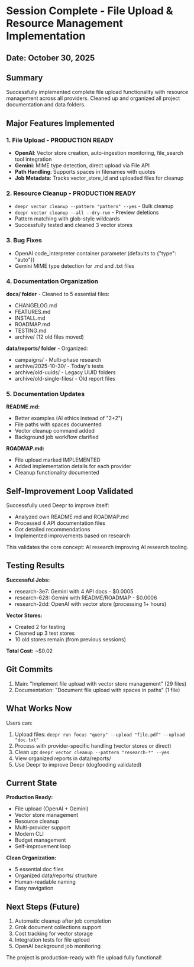 # Session Complete - File Upload & Resource Management Implementation

## Date: October 30, 2025

## Summary
Successfully implemented complete file upload functionality with resource management across all providers. Cleaned up and organized all project documentation and data folders.

## Major Features Implemented

### 1. File Upload - PRODUCTION READY
- **OpenAI**: Vector store creation, auto-ingestion monitoring, file_search tool integration
- **Gemini**: MIME type detection, direct upload via File API
- **Path Handling**: Supports spaces in filenames with quotes
- **Job Metadata**: Tracks vector_store_id and uploaded files for cleanup

### 2. Resource Cleanup - PRODUCTION READY
- `deepr vector cleanup --pattern "pattern" --yes` - Bulk cleanup
- `deepr vector cleanup --all --dry-run` - Preview deletions
- Pattern matching with glob-style wildcards
- Successfully tested and cleaned 3 vector stores

### 3. Bug Fixes
- OpenAI code_interpreter container parameter (defaults to {"type": "auto"})
- Gemini MIME type detection for .md and .txt files

### 4. Documentation Organization
**docs/ folder** - Cleaned to 5 essential files:
- CHANGELOG.md
- FEATURES.md
- INSTALL.md
- ROADMAP.md
- TESTING.md
- archive/ (12 old files moved)

**data/reports/ folder** - Organized:
- campaigns/ - Multi-phase research
- archive/2025-10-30/ - Today's tests
- archive/old-uuids/ - Legacy UUID folders
- archive/old-single-files/ - Old report files

### 5. Documentation Updates
**README.md:**
- Better examples (AI ethics instead of "2+2")
- File paths with spaces documented
- Vector cleanup command added
- Background job workflow clarified

**ROADMAP.md:**
- File upload marked IMPLEMENTED
- Added implementation details for each provider
- Cleanup functionality documented

## Self-Improvement Loop Validated

Successfully used Deepr to improve itself:
- Analyzed own README.md and ROADMAP.md
- Processed 4 API documentation files
- Got detailed recommendations
- Implemented improvements based on research

This validates the core concept: AI research improving AI research tooling.

## Testing Results

**Successful Jobs:**
- research-3e7: Gemini with 4 API docs - $0.0005
- research-628: Gemini with README/ROADMAP - $0.0006
- research-2dd: OpenAI with vector store (processing 1+ hours)

**Vector Stores:**
- Created 2 for testing
- Cleaned up 3 test stores
- 10 old stores remain (from previous sessions)

**Total Cost:** ~$0.02

## Git Commits
1. Main: "Implement file upload with vector store management" (29 files)
2. Documentation: "Document file upload with spaces in paths" (1 file)

## What Works Now

Users can:
1. Upload files: `deepr run focus "query" --upload "file.pdf" --upload "doc.txt"`
2. Process with provider-specific handling (vector stores or direct)
3. Clean up: `deepr vector cleanup --pattern "research-*" --yes`
4. View organized reports in data/reports/
5. Use Deepr to improve Deepr (dogfooding validated)

## Current State

**Production Ready:**
- File upload (OpenAI + Gemini)
- Vector store management
- Resource cleanup
- Multi-provider support
- Modern CLI
- Budget management
- Self-improvement loop

**Clean Organization:**
- 5 essential doc files
- Organized data/reports/ structure
- Human-readable naming
- Easy navigation

## Next Steps (Future)

1. Automatic cleanup after job completion
2. Grok document collections support
3. Cost tracking for vector storage
4. Integration tests for file upload
5. OpenAI background job monitoring

The project is production-ready with file upload fully functional!
